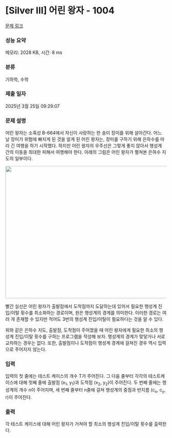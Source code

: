 # [Silver III] 어린 왕자 - 1004 

[문제 링크](https://www.acmicpc.net/problem/1004) 

### 성능 요약

메모리: 2028 KB, 시간: 8 ms

### 분류

기하학, 수학

### 제출 일자

2025년 3월 25일 09:29:07

### 문제 설명

<p>어린 왕자는 소혹성 B-664에서 자신이 사랑하는 한 송이 장미를 위해 살아간다. 어느 날 장미가 위험에 빠지게 된 것을 알게 된 어린 왕자는, 장미를 구하기 위해 은하수를 따라 긴 여행을 하기 시작했다. 하지만 어린 왕자의 우주선은 그렇게 좋지 않아서 행성계 간의 이동을 최대한 피해서 여행해야 한다. 아래의 그림은 어린 왕자가 펼쳐본 은하수 지도의 일부이다.</p>

<p style="text-align: center;"><img alt="" src="https://onlinejudgeimages.s3-ap-northeast-1.amazonaws.com/upload/201003/dfcmhrjj_113gw6bcng2_b.gif" style="height:412px; width:524px"></p>

<p>빨간 실선은 어린 왕자가 출발점에서 도착점까지 도달하는데 있어서 필요한 행성계 진입/이탈 횟수를 최소화하는 경로이며, 원은 행성계의 경계를 의미한다. 이러한 경로는 여러 개 존재할 수 있지만 적어도 3번의 행성계 진입/이탈이 필요하다는 것을 알 수 있다.</p>

<p>위와 같은 은하수 지도, 출발점, 도착점이 주어졌을 때 어린 왕자에게 필요한 최소의 행성계 진입/이탈 횟수를 구하는 프로그램을 작성해 보자. 행성계의 경계가 맞닿거나 서로 교차하는 경우는 없다. 또한, 출발점이나 도착점이 행성계 경계에 걸쳐진 경우 역시 입력으로 주어지지 않는다.</p>

### 입력 

 <p>입력의 첫 줄에는 테스트 케이스의 개수 T가 주어진다. 그 다음 줄부터 각각의 테스트케이스에 대해 첫째 줄에 출발점 (x<sub>1</sub>, y<sub>1</sub>)과 도착점 (x<sub>2</sub>, y<sub>2</sub>)이 주어진다. 두 번째 줄에는 행성계의 개수 n이 주어지며, 세 번째 줄부터 n줄에 걸쳐 행성계의 중점과 반지름 (c<sub>x</sub>, c<sub>y</sub>, r)이 주어진다.</p>

### 출력 

 <p>각 테스트 케이스에 대해 어린 왕자가 거쳐야 할 최소의 행성계 진입/이탈 횟수를 출력한다.</p>

